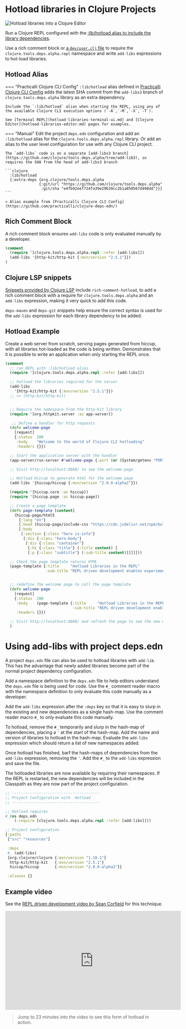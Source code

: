 # Hotload libraries in Clojure Projects

![Hotload libraries into a Clojure Editor](https://raw.githubusercontent.com/practicalli/graphic-design/live/clojure/clojure-repl-hotload-libraries-editors.png)

Run a Clojure REPL configured with the [:lib/hotload alias to include the library dependencies](repl-reloaded/).

Use a rich comment block or [a `dev/user.clj` file](/clojure-cli/projects/configure-repl-startup.md) to require the `clojure.tools.deps.alpha.repl` namespace and write `add-libs` expressions to hot-load libraries.

## Hotload Alias

=== "Practicalli Clojure CLI Config"
    `:lib/hotload` alias defined in [Practicalli Clojure CLI Config](https://github.com/practicalli/clojure-deps-edn/) adds the latest SHA commit from the `add-libs3` branch of `clojure.tools.deps.alpha` library as an extra dependency.

    Include the `:lib/hotload` alias when starting the REPL, using any of the available Clojure CLI execution options (`-A`,`-M`,`-X`,`-T`).

    See [Terminal REPL](hotload-libraries-terminal-ui.md) and [Clojure Editor](hotload-libraries-editor.md) pages for examples.

=== "Manual"
    Edit the project `deps.edn` configuration and add an `:lib/hotload` alias for the `clojure.tools.deps.alpha.repl` library.  Or add an alias to the user level configuration for use with any Clojure CLI project.

    The `add-libs` code is on a separate [add-libs3 branch](https://github.com/clojure/tools.deps.alpha/tree/add-lib3), so requires the SHA from the head of add-libs3 branch

    ```clojure
      :lib/hotload
      {:extra-deps {org.clojure/tools.deps.alpha
                   {:git/url "https://github.com/clojure/tools.deps.alpha"
                    :git/sha "e4fb92eef724fa39e29b39cc2b1a850567d490dd"}}}
    ```

    > Alias example from [Practicalli Clojure CLI Config](https://github.com/practicalli/clojure-deps-edn/)


## Rich Comment Block

A rich comment block ensures `add-libs` code is only evaluated manually by a developer.

```clojure
(comment
  (require '[clojure.tools.deps.alpha.repl :refer [add-libs]])
  (add-libs '{http-kit/http-kit {:mvn/version "2.5.1"}})
)
```


## Clojure LSP snippets

[Snippets provided by Clojure LSP](https://clojure-lsp.io/features/#snippets) include `rich-comment-hotload`, to add a rich comment block with a require for `clojure.tools.deps.alpha` and an `add-libs` expression, making it very quick to add this code.

`deps-maven` and `deps-git` snippets help ensure the correct syntax is used for the `add-libs` expression for each library dependency to be added.


## Hotload Example

Create a web server from scratch, serving pages generated from hiccup, with all libraries hot-loaded as the code is being written.  Demonstrates that it is possible to write an application when only starting the REPL once.

```clojure
(comment
  ;; run REPL with :lib/hotload alias
  (require '[clojure.tools.deps.alpha.repl :refer [add-libs]])

  ;; hotload the libraries required for the server
  (add-libs
    '{http-kit/http-kit {:mvn/version "2.5.1"}})
  ;; => (http-kit/http-kit)


  ;; Require the namespace from the http-kit library
  (require '[org.httpkit.server :as app-server])

   ;; Define a handler for http requests
  (defn welcome-page
    [request]
    {:status  200
     :body    "Welcome to the world of Clojure CLI hotloading"
     :headers {}})

  ;; Start the application server with the handler
  (app-server/run-server #'welcome-page {:port (or (System/getenv "PORT") 8888)})

  ;; Visit http://localhost:8888/ to see the welcome-page

  ;; Hotload Hiccup to generate html for the welcome page
  (add-libs '{hiccup/hiccup {:mvn/version "2.0.0-alpha2"}})

  (require '[hiccup.core :as hiccup])
  (require '[hiccup.page :as hiccup-page])

  ;; Create a page template
  (defn page-template [content]
    (hiccup-page/html5
      {:lang "en"}
      [:head (hiccup-page/include-css "https://cdn.jsdelivr.net/npm/bulma@0.9.0/css/bulma.min.css")]
      [:body
       [:section {:class "hero is-info"}
        [:div {:class "hero-body"}
         [:div {:class "container"}
          [:h1 {:class "title"} (:title content) ]
          [:p {:class "subtitle"} (:sub-title content)]]]]]))

  ;; Check the page template returns HTML
  (page-template {:title     "Hotload Libraries in the REPL"
                  :sub-title "REPL driven development enables experimentation with designs"})


  ;; redefine the welcome page to call the page template
  (defn welcome-page
    [request]
    {:status  200
     :body    (page-template {:title     "Hotload Libraries in the REPL"
                              :sub-title "REPL driven development enables experimentation with designs"})
     :headers {}})

  ;; Visit http://localhost:8888/ and refresh the page to see the new welcome-page
  )
```


# Using add-libs with project deps.edn

A project `deps.edn` file can also be used to hotload libraries with `add-lib`.  This has the advantage that newly added libraries become part of the normal project dependency configuration.

Add a namespace definition to the `deps.edn` file to help editors understand the `deps.edn` file is being used for code.  Use the `#_` comment reader macro with the namespace definition to only evaluate this code manually as a developer.

Add the `add-libs` expression after the `:deps` key so that it is easy to slurp in the existing and new dependencies as a single hash-map.  Use the comment reader macro `#_` to only evaluate this code manually.

To hotload, remove the `#_` temporarily and slurp in the hash-map of dependencies, placing a `'` at the start of the hash-map.  Add the name and version of libraries to hotload in the hash-map.  Evaluate the `add-libs` expression which should return a list of new namespaces added.

Once hotload has finished, barf the hash-maps of dependencies from the `add-libs` expression, removing the `'`.  Add the `#_` to the `add-libs` expression and save the file.

The hotloaded libraries are now available by requiring their namespaces.  If the REPL is restarted, the new dependencies will be included in the Classpath as they are now part of the project configuration.


```clojure
;; ---------------------------------------
;; Project Configuration with  Hotload
;; ---------------------------------------

;; Hotload requires
#_(ns deps.edn
    (:require [clojure.tools.deps.alpha.repl :refer [add-libs]]))

;; Project configuration
{:paths
 ["src" "resources"]

 :deps
 #_ (add-libs)
 {org.clojure/clojure {:mvn/version "1.10.1"}
  http-kit/http-kit   {:mvn/version "2.5.1"}
  hiccup/hiccup       {:mvn/version "2.0.0-alpha2"}}

 :aliases {}
```

## Example video

See the [REPL driven development video by Sean Corfield](https://youtu.be/gIoadGfm5T8?t=1390) for this technique.

<p style="text-align:center">
<iframe width="560" height="315" src="https://www.youtube.com/embed/gIoadGfm5T8" title="YouTube video player" frameborder="0" allow="accelerometer; autoplay; clipboard-write; encrypted-media; gyroscope; picture-in-picture" allowfullscreen></iframe>
</p>

> Jump to 23 minutes into the video to see this form of hotload in action.

